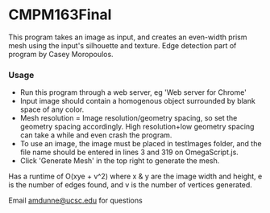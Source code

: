 # CMPM163Final

This program takes an image as input, and creates an even-width prism mesh using the input's silhouette and texture.
Edge detection part of program by Casey Moropoulos.

### Usage
- Run this program through a web server, eg 'Web server for Chrome'
- Input image should contain a homogenous object surrounded by blank space of any color.
- Mesh resolution = Image resolution/geometry spacing, so set the geometry spacing accordingly. High resolution+low geometry spacing can take a while and even crash the program.
- To use an image, the image must be placed in testImages folder, and the file name should be entered in lines 3 and 319 on OmegaScript.js.
- Click 'Generate Mesh' in the top right to generate the mesh.

Has a runtime of O(xye + v^2) where x & y are the image width and height, e is the number of edges found, and v is the number of vertices generated.

Email amdunne@ucsc.edu for questions
